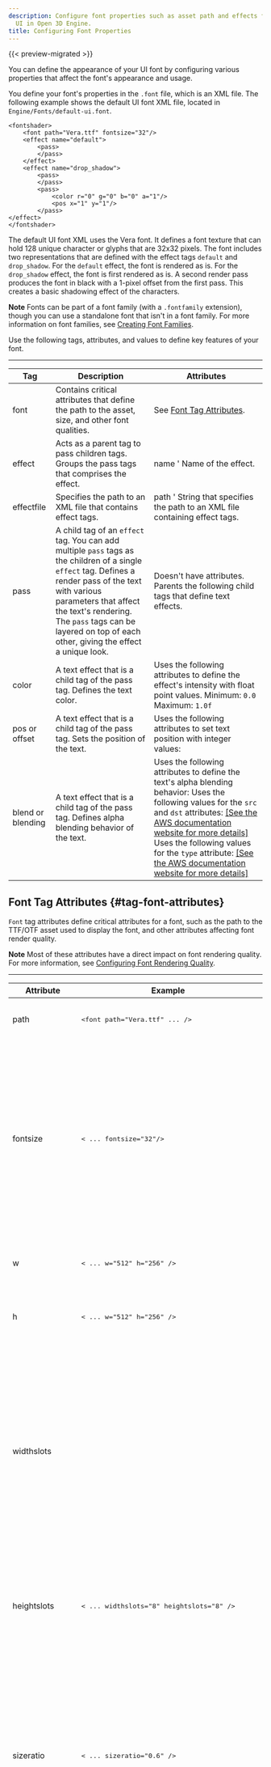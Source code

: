 ```yaml
---
description: Configure font properties such as asset path and effects for your game
  UI in Open 3D Engine.
title: Configuring Font Properties
---
```


{{< preview-migrated >}}

You can define the appearance of your UI font by configuring various properties that affect the font's appearance and usage\.

You define your font's properties in the `.font` file, which is an XML file\. The following example shows the default UI font XML file, located in `Engine/Fonts/default-ui.font`\.

```
<fontshader>
    <font path="Vera.ttf" fontsize="32"/>
    <effect name="default">
        <pass>
        </pass>
    </effect>
    <effect name="drop_shadow">
        <pass>
        </pass>
        <pass>
            <color r="0" g="0" b="0" a="1"/>
            <pos x="1" y="1"/>
        </pass>
</effect>
</fontshader>
```

The default UI font XML uses the Vera font\. It defines a font texture that can hold 128 unique character or glyphs that are 32x32 pixels\. The font includes two representations that are defined with the effect tags `default` and `drop_shadow`\. For the `default` effect, the font is rendered as is\. For the `drop_shadow` effect, the font is first rendered as is\. A second render pass produces the font in black with a 1\-pixel offset from the first pass\. This creates a basic shadowing effect of the characters\.

**Note**
Fonts can be part of a font family \(with a `.fontfamily` extension\), though you can use a standalone font that isn't in a font family\. For more information on font families, see [Creating Font Families](/docs/user-guide/interactivity/user-interface/fonts/create-font-families.md)\.

Use the following tags, attributes, and values to define key features of your font\.


****

| Tag | Description | Attributes |
| --- | --- | --- |
| font | Contains critical attributes that define the path to the asset, size, and other font qualities\. | See [Font Tag Attributes](#tag-font-attributes)\. |
| effect | Acts as a parent tag to pass children tags\. Groups the pass tags that comprises the effect\. | name ' Name of the effect\. |
| effectfile | Specifies the path to an XML file that contains effect tags\. | path ' String that specifies the path to an XML file containing effect tags\. |
| pass |  A child tag of an `effect` tag\. You can add multiple `pass` tags as the children of a single `effect` tag\. Defines a render pass of the text with various parameters that affect the text's rendering\. The `pass` tags can be layered on top of each other, giving the effect a unique look\.   | Doesn't have attributes\. Parents the following child tags that define text effects\.  |
| color | A text effect that is a child tag of the pass tag\. Defines the text color\.  |  Uses the following attributes to define the effect's intensity with float point values\. Minimum: `0.0` Maximum: `1.0f`  |
| pos or offset | A text effect that is a child tag of the pass tag\. Sets the position of the text\. |  Uses the following attributes to set text position with integer values:   |
| blend or blending | A text effect that is a child tag of the pass tag\. Defines alpha blending behavior of the text\. | Uses the following attributes to define the text's alpha blending behavior:  Uses the following values for the `src` and `dst` attributes: [\[See the AWS documentation website for more details\]](/docs/userguide/ui/fonts/properties) Uses the following values for the `type` attribute: [\[See the AWS documentation website for more details\]](/docs/userguide/ui/fonts/properties)  |

## Font Tag Attributes {#tag-font-attributes}

`Font` tag attributes define critical attributes for a font, such as the path to the TTF/OTF asset used to display the font, and other attributes affecting font render quality\.

**Note**
Most of these attributes have a direct impact on font rendering quality\. For more information, see [Configuring Font Rendering Quality](/docs/user-guide/interactivity/user-interface/fonts/rendering.md)\.


****

| Attribute | Example | Description |
| --- | --- | --- |
| path |  <pre><font path="Vera.ttf" ... /></pre>  | Type: String Path to TTF or OTF font file asset\.  |
| fontsize |  <pre>< ... fontsize="32"/></pre>  | Type: Integer Defines in pixels the square size of the slots used to store glyphs \(characters\) in the font texture\. For pixel\-perfect render quality, this size should match the size specified when rendering the font\.   |
| w |  <pre>< ... w="512" h="256" /></pre>  | Type: Integer Defines in pixels the width of the font texture\. |
| h |  <pre>< ... w="512" h="256" /></pre>  | Type: Integer Defines in pixels the width of the font texture\. |
| widthslots |  <pre><font path="Vera.ttf" w="512" h="512" widthslots="8" heightslots="8" /></pre>  | Type: Integer Default: 16 Defines the number of character or glyph slots along the X axis of the font texture\. In the example, the font texture is 512x512\. The width and height slots are set to 8\. This gives a space of 64x64 for each character\. |
| heightslots |  <pre>< ... widthslots="8" heightslots="8" /></pre>  | Type: Integer Default: 8 Defines the number of character or glyph slots along the y\-axis of the font texture\. |
| sizeratio |  <pre>< ... sizeratio="0.6" /></pre>  | Type: Float Default: 0\.8 Applies uniform scaling to characters or glyphs when rendered into the font texture\. The default scaling is usually ideal\. You can adjust this value for fonts with unusual proportions, such as very long or wide fonts\. |
| sizebehavior |  <pre>< ... sizebehavior="rerender" /></pre>  | Type: String Value: rerender Renders text again at its new size\. Improves font appearance quality when the text's rendered size differs from the font texture's glyph slot size\. When text size changes, a simple transformation scale is applied\. Quality degrades noticeably when text becomes larger or smaller\. Rerendered text can improve that quality, depending on the font\. Because rerendering takes time, it's not ideal for some cases, such as for animated text that changes sizes often\. |
| hintbehavior |  <pre>< ... hintbehavior="nohinting" /></pre>  | Type: String Configures hinting properties for the font\. Possible values:  |
| hintstyle |  <pre>< ... hintstyle="light" /></pre>  | Type: String Configures hinted text's appearance\. Possible values:  |
| smooth |  <pre>< ... smooth="blur" smooth_amount="3" /></pre>  | Type: String Configures smoothing applied to the font\. The amount of smoothing applied is defined by the `smooth_amount` attribute\. Possible values:  |
| smooth\_amount |  <pre>< ... smooth="supersample" smooth_amount="1" /></pre>  | Type: Integer Defines the amount of smoothing applied to the font\. The type of smoothing applied is defined by the `smooth` attribute\. |
